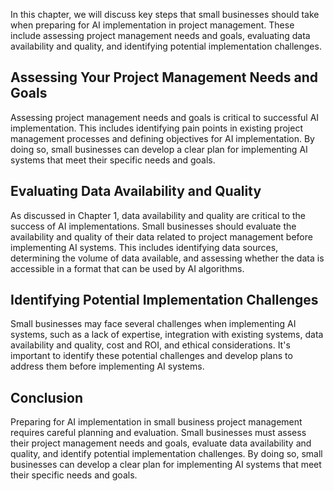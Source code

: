 

In this chapter, we will discuss key steps that small businesses should take when preparing for AI implementation in project management. These include assessing project management needs and goals, evaluating data availability and quality, and identifying potential implementation challenges.

Assessing Your Project Management Needs and Goals
-------------------------------------------------

Assessing project management needs and goals is critical to successful AI implementation. This includes identifying pain points in existing project management processes and defining objectives for AI implementation. By doing so, small businesses can develop a clear plan for implementing AI systems that meet their specific needs and goals.

Evaluating Data Availability and Quality
----------------------------------------

As discussed in Chapter 1, data availability and quality are critical to the success of AI implementations. Small businesses should evaluate the availability and quality of their data related to project management before implementing AI systems. This includes identifying data sources, determining the volume of data available, and assessing whether the data is accessible in a format that can be used by AI algorithms.

Identifying Potential Implementation Challenges
-----------------------------------------------

Small businesses may face several challenges when implementing AI systems, such as a lack of expertise, integration with existing systems, data availability and quality, cost and ROI, and ethical considerations. It's important to identify these potential challenges and develop plans to address them before implementing AI systems.

Conclusion
----------

Preparing for AI implementation in small business project management requires careful planning and evaluation. Small businesses must assess their project management needs and goals, evaluate data availability and quality, and identify potential implementation challenges. By doing so, small businesses can develop a clear plan for implementing AI systems that meet their specific needs and goals.

